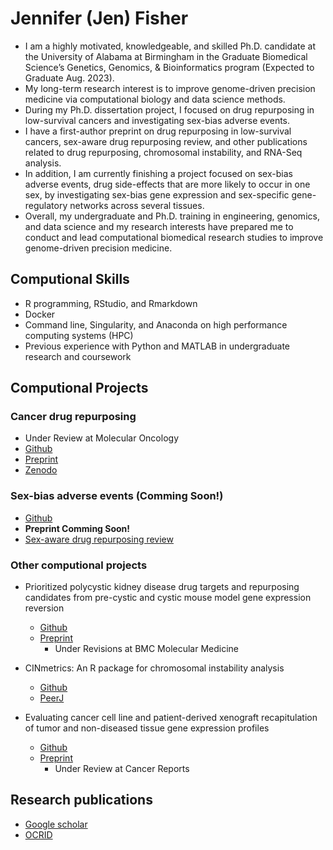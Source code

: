 # Jennifer (Jen) Fisher


- I am a highly motivated, knowledgeable, and skilled Ph.D. candidate at the University of Alabama at Birmingham in the Graduate Biomedical Science’s Genetics, Genomics, & Bioinformatics program (Expected to Graduate Aug. 2023).
- My long-term research interest is to improve genome-driven precision medicine via computational biology and data science methods.
- During my Ph.D. dissertation project, I focused on drug repurposing in low-survival cancers and investigating sex-bias adverse events.
- I have a first-author preprint on drug repurposing in low-survival cancers, sex-aware drug repurposing review, and other publications related to drug repurposing, chromosomal instability, and RNA-Seq analysis.
- In addition, I am currently finishing a project focused on sex-bias adverse events, drug side-effects that are more likely to occur in one sex, by investigating sex-bias gene expression and sex-specific gene-regulatory networks across several tissues.
- Overall, my undergraduate and Ph.D. training in engineering, genomics, and data science and my research interests have prepared me to conduct and lead computational biomedical research studies to improve genome-driven precision medicine.

## Computional Skills
- R programming, RStudio, and Rmarkdown
- Docker
- Command line, Singularity, and Anaconda on high performance computing systems (HPC)
- Previous experience with Python and MATLAB in undergraduate research and coursework

## Computional Projects

### Cancer drug repurposing
- Under Review at Molecular Oncology 
- [Github](https://github.com/lasseignelab/Cancer_Signature_Reversion)
- [Preprint](https://www.biorxiv.org/content/10.1101/2023.03.10.532074v1.abstract)
- [Zenodo](https://zenodo.org/record/7661401#.ZCbFLezMIdU)

### Sex-bias adverse events (Comming Soon!)
- [Github](https://github.com/lasseignelab/230321_JLF_Sex_bias_adverse_events/tree/v1.1.1)
- **Preprint Comming Soon!**
- [Sex-aware drug repurposing review](entral.com/articles/10.1186/s13293-022-00420-8)

### Other computional projects 
- Prioritized polycystic kidney disease drug targets and repurposing candidates from pre-cystic and cystic mouse model gene expression reversion
    - [Github](https://github.com/lasseignelab/pkd_drugrepurposing)
    - [Preprint](https://www.biorxiv.org/content/10.1101/2022.12.02.518863v1)
        - Under Revisions at BMC Molecular Medicine
- CINmetrics: An R package for chromosomal instability analysis
    - [Github](https://github.com/lasseignelab/CINmetrics)
    - [PeerJ](https://peerj.com/articles/15244/)

- Evaluating cancer cell line and patient-derived xenograft recapitulation of tumor and non-diseased tissue gene expression profiles
    - [Github](https://github.com/lasseignelab/modelselection)
    - [Preprint](https://www.biorxiv.org/content/10.1101/2023.04.11.536431v1)
         - Under Review at Cancer Reports

## Research publications
- [Google scholar](https://scholar.google.com/citations?hl=en&user=xhLubiEAAAAJ)
- [OCRID](https://orcid.org/0000-0002-9657-1216)
